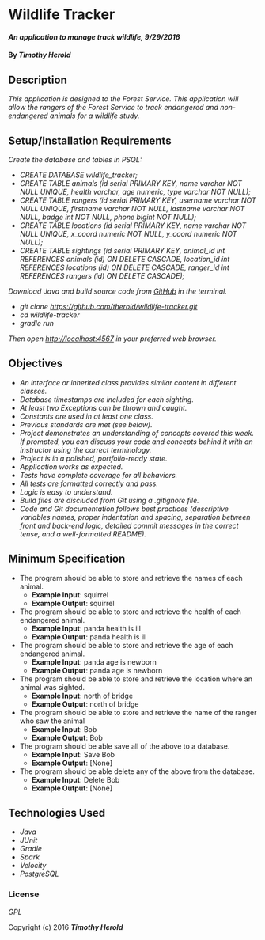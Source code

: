 # Wildlife Tracker

#### _An application to manage track wildlife, 9/29/2016_

#### By _**Timothy Herold**_

## Description

_This application is designed to the Forest Service. This application will allow the rangers of the Forest Service to track endangered and non-endangered animals for a wildlife study._

## Setup/Installation Requirements

_Create the database and tables in PSQL:_
* _CREATE DATABASE wildlife_tracker;_
* _CREATE TABLE animals (id serial PRIMARY KEY, name varchar NOT NULL UNIQUE, health varchar, age numeric, type varchar NOT NULL);_
* _CREATE TABLE rangers (id serial PRIMARY KEY, username varchar NOT NULL UNIQUE, firstname varchar NOT NULL, lastname varchar NOT NULL, badge int NOT NULL, phone bigint NOT NULL);_
* _CREATE TABLE locations (id serial PRIMARY KEY, name varchar NOT NULL UNIQUE, x_coord numeric NOT NULL, y_coord numeric NOT NULL);_
* _CREATE TABLE sightings (id serial PRIMARY KEY, animal_id int REFERENCES animals (id) ON DELETE CASCADE, location_id int REFERENCES locations (id) ON DELETE CASCADE, ranger_id int REFERENCES rangers (id) ON DELETE CASCADE);_

_Download Java and build source code from [GitHub](https://github.com/therold/wildlife-tracker) in the terminal._
* _git clone https://github.com/therold/wildlife-tracker.git_
* _cd wildlife-tracker_
* _gradle run_

_Then open [http://localhost:4567](http://localhost:4567) in your preferred web browser._

## Objectives

* _An interface or inherited class provides similar content in different classes._
* _Database timestamps are included for each sighting._
* _At least two Exceptions can be thrown and caught._
* _Constants are used in at least one class._
* _Previous standards are met (see below)._
* _Project demonstrates an understanding of concepts covered this week. If prompted, you can discuss your code and concepts behind it with an instructor using the correct terminology._
* _Project is in a polished, portfolio-ready state._
* _Application works as expected._
* _Tests have complete coverage for all behaviors._
* _All tests are formatted correctly and pass._
* _Logic is easy to understand._
* _Build files are discluded from Git using a .gitignore file._
* _Code and Git documentation follows best practices (descriptive variables names, proper indentation and spacing, separation between front and back-end logic, detailed commit messages in the correct tense, and a well-formatted README)._

## Minimum Specification
* The program should be able to store and retrieve the names of each animal.
  * **Example Input**: squirrel
  * **Example Output**: squirrel
* The program should be able to store and retrieve the health of each endangered animal.
  * **Example Input**: panda health is ill
  * **Example Output**: panda health is ill
* The program should be able to store and retrieve the age of each endangered animal.
  * **Example Input**: panda age is newborn
  * **Example Output**: panda age is newborn
* The program should be able to store and retrieve the location where an animal was sighted.
  * **Example Input**: north of bridge
  * **Example Output**: north of bridge
* The program should be able to store and retrieve the name of the ranger who saw the animal
  * **Example Input**: Bob
  * **Example Output**: Bob
* The program should be able save all of the above to a database.
  * **Example Input**: Save Bob
  * **Example Output**: [None]
* The program should be able delete any of the above from the database.
  * **Example Input**: Delete Bob
  * **Example Output**: [None]

## Technologies Used

* _Java_
* _JUnit_
* _Gradle_
* _Spark_
* _Velocity_
* _PostgreSQL_

### License

*GPL*

Copyright (c) 2016 **_Timothy Herold_**
